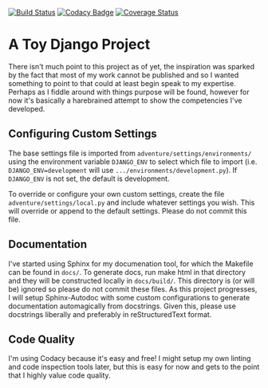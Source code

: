 [![Build Status](https://travis-ci.org/lmccartney/adventure.svg?branch=master)](https://travis-ci.org/lmccartney/adventure)
[![Codacy Badge](https://api.codacy.com/project/badge/Grade/6f0a39d62a8b4c59abdfff00b61b9050)](https://www.codacy.com/manual/lmccartney/adventure?utm_source=github.com&amp;utm_medium=referral&amp;utm_content=lmccartney/adventure&amp;utm_campaign=Badge_Grade)
[![Coverage Status](https://coveralls.io/repos/github/lmccartney/adventure/badge.svg?branch=master)](https://coveralls.io/github/lmccartney/adventure?branch=master)

# A Toy Django Project

There isn't much point to this project as of yet, the inspiration was sparked by
the fact that most of my work cannot be published and so I wanted something to 
point to that could at least begin speak to my expertise. Perhaps as I fiddle 
around with things purpose will be found, however for now it's basically a 
harebrained attempt to show the competencies I've developed.

## Configuring Custom Settings

The base settings file is imported from `adventure/settings/environments/` using
the environment variable `DJANGO_ENV` to select which file to import (i.e.
`DJANGO_ENV=development` will use `.../environments/development.py`). If 
`DJANGO_ENV` is not set, the default is development.

To override or configure your own custom settings, create the file
`adventure/settings/local.py` and include whatever settings you wish. This
will override or append to the default settings. Please do not commit this file.

## Documentation

I've started using Sphinx for my documenation tool, for which the Makefile can
be found in `docs/`. To generate docs, run make html in that directory and they
will be constructed locally in `docs/build/`. This directory is (or will be)
ignored so please do not commit these files. As this project progresses, I will
setup Sphinx-Autodoc with some custom configurations to generate documentation
automagically from docstrings. Given this, please use docstrings liberally and
preferably in reStructuredText format.

## Code Quality

I'm using Codacy because it's easy and free! I might setup my own linting and
code inspection tools later, but this is easy for now and gets to the point
that I highly value code quality.
